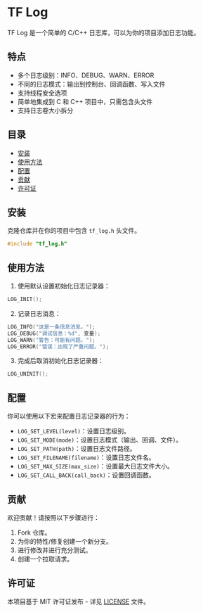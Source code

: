 # TF Log

TF Log 是一个简单的 C/C++ 日志库，可以为你的项目添加日志功能。

## 特点

- 多个日志级别：INFO、DEBUG、WARN、ERROR
- 不同的日志模式：输出到控制台、回调函数、写入文件
- 支持线程安全选项
- 简单地集成到 C 和 C++ 项目中，只需包含头文件
- 支持日志卷大小拆分

## 目录

- [安装](#安装)
- [使用方法](#使用方法)
- [配置](#配置)
- [贡献](#贡献)
- [许可证](#许可证)

## 安装

克隆仓库并在你的项目中包含 `tf_log.h` 头文件。

```c
#include "tf_log.h"
```

## 使用方法

1. 使用默认设置初始化日志记录器：

```c
LOG_INIT();
```

2. 记录日志消息：

```c
LOG_INFO("这是一条信息消息。");
LOG_DEBUG("调试信息：%d", 变量);
LOG_WARN("警告：可能有问题。");
LOG_ERROR("错误：出现了严重问题。");
```

3. 完成后取消初始化日志记录器：

```c
LOG_UNINIT();
```

## 配置

你可以使用以下宏来配置日志记录器的行为：

- `LOG_SET_LEVEL(level)`：设置日志级别。
- `LOG_SET_MODE(mode)`：设置日志模式（输出、回调、文件）。
- `LOG_SET_PATH(path)`：设置日志文件路径。
- `LOG_SET_FILENAME(filename)`：设置日志文件名。
- `LOG_SET_MAX_SIZE(max_size)`：设置最大日志文件大小。
- `LOG_SET_CALL_BACK(call_back)`：设置回调函数。

## 贡献

欢迎贡献！请按照以下步骤进行：

1. Fork 仓库。
2. 为你的特性/修复创建一个新分支。
3. 进行修改并进行充分测试。
4. 创建一个拉取请求。

## 许可证

本项目基于 MIT 许可证发布 - 详见 [LICENSE](LICENSE) 文件。